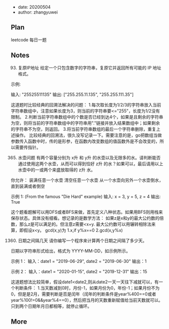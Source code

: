 - date: 20200504 
- author: zhangyuwei

## Plan
leetcode 每日一题
## Notes
93. 复原IP地址
给定一个只包含数字的字符串，复原它并返回所有可能的 IP 地址格式。

示例:

输入: "25525511135"
输出: ["255.255.11.135", "255.255.111.35"]

这道题时比较经典的回溯法解决的问题：
1.每次取长度为1/2/3的字符串放入当前字符串数组中，注意如果长度为3，则当前的字符串要<="255"，长度为1/2没有限制。
2.判断当前字符串数组中的个数是否已经到达4个，如果是且剩余的字符串为空，则将当前的字符串数组中的字符串用"."链接并放入结果数组中；如果剩余的字符串不为空，则返回。
3.将当前字符串数组的最后一个字符串删除，重复上述操作。
比较经典的回溯法，很久没写记录一下。需要注意的是，go把数组当做参数传入函数中时，传的是形参，在函数内改变数组的值函数外是不会改变的，所以需要传指针。

365. 水壶问题
有两个容量分别为 x升 和 y升 的水壶以及无限多的水。请判断能否通过使用这两个水壶，从而可以得到恰好 z升 的水？如果可以，最后请用以上水壶中的一或两个来盛放取得的 z升 水。

你允许：
装满任意一个水壶
清空任意一个水壶
从一个水壶向另外一个水壶倒水，直到装满或者倒空

示例 1: (From the famous "Die Hard" example)
输入: x = 3, y = 5, z = 4
输出: True

这个题看题解可以用DFS或者BFS来做，首先定义八种状态。如果用BFS则用栈来保存状态。具体没有细看。想记录的是数学方法：
如果z是x和y的最大公约数的倍数，那么z是可以满足的。但注意z需要<x+y.
最大公约数可以用辗转相除法来算，即假设x<y。
gcd(x,y)为
1.x,if y%x==0
2.gcd(x,y%x)

1360. 日期之间隔几天
请你编写一个程序来计算两个日期之间隔了多少天。

日期以字符串形式给出，格式为 YYYY-MM-DD，如示例所示。

示例 1：
输入：date1 = "2019-06-29", date2 = "2019-06-30"
输出：1

示例 2：
输入：date1 = "2020-01-15", date2 = "2019-12-31"
输出：15

这道题想法比较简单，假设date1<date2,则从date2一天一天往下减就可以，有一个判断条件：
1.当天数减到0时，月份-1，如果月份为0，年份-1；如果月份不为0，但是是2月，需要判断是否是闰年（闰年的判断条件是year%400==0或者year%100!=0&&year%4==0），然后把当月的天数重新赋值给当前天数就可以。
只到两个日期年月日都相等，就停止循环。

## More
